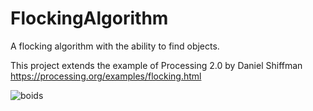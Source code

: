 # FlockingAlgorithm
A flocking algorithm with the ability to find objects.

This project extends the example of Processing 2.0 by Daniel Shiffman
https://processing.org/examples/flocking.html

![boids](https://raw.githubusercontent.com/cansik/FlockingAlgortihm/master/img/boids.png)
